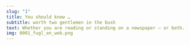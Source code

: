 ```yaml
---
slug: "1"
title: You should know …
subtitle: worth two gentlemen in the bush
text: Whether you are reading or standing on a newspaper ­– or both.
img: 0001_fugl_en_web.png
---
```


